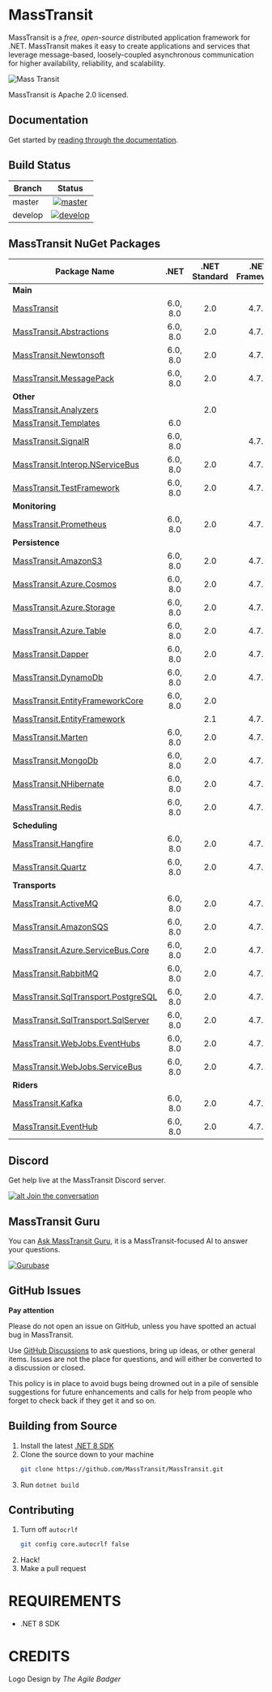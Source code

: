 MassTransit
===========

MassTransit is a _free, open-source_ distributed application framework for .NET. MassTransit makes it easy to create applications and services that leverage message-based, loosely-coupled asynchronous communication for higher availability, reliability, and scalability.

![Mass Transit](https://avatars2.githubusercontent.com/u/317796?s=200&v=4 "Mass Transit")

MassTransit is Apache 2.0 licensed.

## Documentation

Get started by [reading through the documentation](https://masstransit-project.com/).

Build Status
------------

| Branch        |                                                                                                Status                                                                                                |
|---------------|:----------------------------------------------------------------------------------------------------------------------------------------------------------------------------------------------------:|
| master        |    [![master](https://github.com/MassTransit/MassTransit/actions/workflows/build.yml/badge.svg?branch=master&event=push)](https://github.com/MassTransit/MassTransit/actions/workflows/build.yml)    |
| develop       |   [![develop](https://github.com/MassTransit/MassTransit/actions/workflows/build.yml/badge.svg?branch=develop&event=push)](https://github.com/MassTransit/MassTransit/actions/workflows/build.yml)   |

MassTransit NuGet Packages
---------------------------

| Package Name                                                    |   .NET   | .NET Standard | .NET Framework |
|-----------------------------------------------------------------|:--------:|:-------------:|:--------------:|
| **Main**                                                        |          |               |                |
| [MassTransit][MassTransit.nuget]                                | 6.0, 8.0 |      2.0      |     4.7.2      |
| [MassTransit.Abstractions][MassTransitAbstractions.nuget]       | 6.0, 8.0 |      2.0      |     4.7.2      |
| [MassTransit.Newtonsoft][MassTransitNewtonsoft.nuget]           | 6.0, 8.0 |      2.0      |     4.7.2      |
| [MassTransit.MessagePack][MassTransitMessagePack.nuget]         | 6.0, 8.0 |      2.0      |     4.7.2      |
| **Other**                                                       |          |               |                |
| [MassTransit.Analyzers][Analyzers.nuget]                        |          |      2.0      |                |
| [MassTransit.Templates][Templates.nuget]                        |   6.0    |               |                |
| [MassTransit.SignalR][SignalR.nuget]                            | 6.0, 8.0 |               |     4.7.2      |
| [MassTransit.Interop.NServiceBus][MassTransitNServiceBus.nuget] | 6.0, 8.0 |      2.0      |     4.7.2      |
| [MassTransit.TestFramework][TestFramework.nuget]                | 6.0, 8.0 |      2.0      |     4.7.2      |
| **Monitoring**                                                  |          |               |                |
| [MassTransit.Prometheus][Prometheus.nuget]                      | 6.0, 8.0 |      2.0      |     4.7.2      |
| **Persistence**                                                 |          |               |                |
| [MassTransit.AmazonS3][AmazonS3.nuget]                          | 6.0, 8.0 |      2.0      |     4.7.2      |
| [MassTransit.Azure.Cosmos][Cosmos.nuget]                        | 6.0, 8.0 |      2.0      |     4.7.2      |
| [MassTransit.Azure.Storage][AzureStorage.nuget]                 | 6.0, 8.0 |      2.0      |     4.7.2      |
| [MassTransit.Azure.Table][AzureTable.nuget]                     | 6.0, 8.0 |      2.0      |     4.7.2      |
| [MassTransit.Dapper][Dapper.nuget]                              | 6.0, 8.0 |      2.0      |     4.7.2      |
| [MassTransit.DynamoDb][DynamoDb.nuget]                          | 6.0, 8.0 |      2.0      |     4.7.2      |
| [MassTransit.EntityFrameworkCore][EFCore.nuget]                 | 6.0, 8.0 |      2.0      |                |
| [MassTransit.EntityFramework][EF.nuget]                         |          |      2.1      |     4.7.2      |     
| [MassTransit.Marten][Marten.nuget]                              | 6.0, 8.0 |      2.0      |     4.7.2      |
| [MassTransit.MongoDb][MongoDb.nuget]                            | 6.0, 8.0 |      2.0      |     4.7.2      |
| [MassTransit.NHibernate][NHibernate.nuget]                      | 6.0, 8.0 |      2.0      |     4.7.2      |
| [MassTransit.Redis][Redis.nuget]                                | 6.0, 8.0 |      2.0      |     4.7.2      |
| **Scheduling**                                                  |          |               |                |
| [MassTransit.Hangfire][Hangfire.nuget]                          | 6.0, 8.0 |      2.0      |     4.7.2      |
| [MassTransit.Quartz][Quartz.nuget]                              | 6.0, 8.0 |      2.0      |     4.7.2      |
| **Transports**                                                  |          |               |                |
| [MassTransit.ActiveMQ][ActiveMQ.nuget]                          | 6.0, 8.0 |      2.0      |     4.7.2      |
| [MassTransit.AmazonSQS][AmazonSQS.nuget]                        | 6.0, 8.0 |      2.0      |     4.7.2      |
| [MassTransit.Azure.ServiceBus.Core][AzureSbCore.nuget]          | 6.0, 8.0 |      2.0      |     4.7.2      |
| [MassTransit.RabbitMQ][RabbitMQ.nuget]                          | 6.0, 8.0 |      2.0      |     4.7.2      |
| [MassTransit.SqlTransport.PostgreSQL][PostgreSQL.nuget]         | 6.0, 8.0 |      2.0      |     4.7.2      |
| [MassTransit.SqlTransport.SqlServer][SqlServer.nuget]           | 6.0, 8.0 |      2.0      |     4.7.2      |
| [MassTransit.WebJobs.EventHubs][EventHubs.nuget]                | 6.0, 8.0 |      2.0      |     4.7.2      |
| [MassTransit.WebJobs.ServiceBus][AzureFunc.nuget]               | 6.0, 8.0 |      2.0      |     4.7.2      |
| **Riders**                                                      |          |               |                |
| [MassTransit.Kafka][Kafka.nuget]                                | 6.0, 8.0 |      2.0      |     4.7.2      |
| [MassTransit.EventHub][EventHub.nuget]                          | 6.0, 8.0 |      2.0      |     4.7.2      |

## Discord 

Get help live at the MassTransit Discord server.

[![alt Join the conversation](https://img.shields.io/discord/682238261753675864.svg "Discord")](https://discord.gg/rNpQgYn)

## MassTransit Guru 

You can [Ask MassTransit Guru](https://gurubase.io/g/masstransit), it is a MassTransit-focused AI to answer your questions.

[![Gurubase](https://img.shields.io/badge/Gurubase-Ask%20MassTransit%20Guru-006BFF)](https://gurubase.io/g/masstransit)

## GitHub Issues

**Pay attention**

Please do not open an issue on GitHub, unless you have spotted an actual bug in MassTransit. 

Use [GitHub Discussions](https://github.com/MassTransit/MassTransit/discussions) to ask questions, bring up ideas, or other general items. Issues are not the place for questions, and will either be converted to a discussion or closed.

This policy is in place to avoid bugs being drowned out in a pile of sensible suggestions for future 
enhancements and calls for help from people who forget to check back if they get it and so on.

## Building from Source

 1. Install the latest [.NET 8 SDK](https://dotnet.microsoft.com/en-us/download/dotnet/8.0)
 2. Clone the source down to your machine<br/>
    ```bash
    git clone https://github.com/MassTransit/MassTransit.git
    ```
 3. Run `dotnet build`

## Contributing

 1. Turn off `autocrlf`
    ```bash
    git config core.autocrlf false
    ```
 2. Hack!
 3. Make a pull request
 
# REQUIREMENTS
* .NET 8 SDK

# CREDITS
Logo Design by _The Agile Badger_

[MassTransit.nuget]: https://www.nuget.org/packages/MassTransit
[MassTransitAbstractions.nuget]: https://www.nuget.org/packages/MassTransit.Abstractions
[MassTransitNewtonsoft.nuget]: https://www.nuget.org/packages/MassTransit.Newtonsoft
[MassTransitMessagePack.nuget]: https://www.nuget.org/packages/MassTransit.MessagePack
[MassTransitNServiceBus.nuget]: https://www.nuget.org/packages/MassTransit.Interop.NServiceBus
[Analyzers.nuget]: https://www.nuget.org/packages/MassTransit.Analyzers
[Templates.nuget]: https://www.nuget.org/packages/MassTransit.Templates
[SignalR.nuget]: https://www.nuget.org/packages/MassTransit.SignalR
[TestFramework.nuget]: https://www.nuget.org/packages/MassTransit.TestFramework

[Prometheus.nuget]: https://www.nuget.org/packages/MassTransit.Prometheus

[Cosmos.nuget]: https://www.nuget.org/packages/MassTransit.Azure.Cosmos
[AzureStorage.nuget]: https://www.nuget.org/packages/MassTransit.Azure.Storage
[AzureTable.nuget]: https://www.nuget.org/packages/MassTransit.Azure.Table
[Dapper.nuget]: https://www.nuget.org/packages/MassTransit.DapperIntegration
[DynamoDb.nuget]: https://www.nuget.org/packages/MassTransit.DynamoDb
[EFCore.nuget]: https://www.nuget.org/packages/MassTransit.EntityFrameworkCore
[EF.nuget]: https://www.nuget.org/packages/MassTransit.EntityFramework
[Marten.nuget]: https://www.nuget.org/packages/MassTransit.Marten
[MongoDb.nuget]: https://www.nuget.org/packages/MassTransit.MongoDb
[NHibernate.nuget]: https://www.nuget.org/packages/MassTransit.NHibernate
[Redis.nuget]: https://www.nuget.org/packages/MassTransit.Redis

[Hangfire.nuget]: https://www.nuget.org/packages/MassTransit.Hangfire
[Quartz.nuget]: https://www.nuget.org/packages/MassTransit.Quartz

[ActiveMQ.nuget]: https://www.nuget.org/packages/MassTransit.ActiveMQ
[AmazonS3.nuget]: https://www.nuget.org/packages/MassTransit.AmazonS3
[AmazonSQS.nuget]: https://www.nuget.org/packages/MassTransit.AmazonSQS
[AzureSbCore.nuget]: https://www.nuget.org/packages/MassTransit.Azure.ServiceBus.Core
[RabbitMQ.nuget]: https://www.nuget.org/packages/MassTransit.RabbitMQ
[PostgreSQL.nuget]: https://nuget.org/packages/MassTransit.SqlTransport.PostgreSQL/
[SqlServer.nuget]: https://nuget.org/packages/MassTransit.SqlTransport.SqlServer/
[EventHubs.nuget]: https://www.nuget.org/packages/MassTransit.WebJobs.EventHubs
[AzureFunc.nuget]: https://www.nuget.org/packages/MassTransit.WebJobs.ServiceBus

[Kafka.nuget]: https://www.nuget.org/packages/MassTransit.Kafka
[EventHub.nuget]: https://www.nuget.org/packages/MassTransit.EventHub
